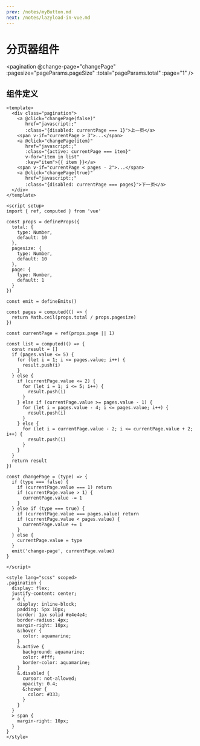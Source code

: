 ```yaml
---
prev: /notes/myButton.md
next: /notes/lazyload-in-vue.md
---
```


# 分页器组件

<timeLineCard :timeLineList="timeLineList" />

<pagination @change-page="changePage"
              :pagesize="pageParams.pageSize"
              :total="pageParams.total"
              :page="1" />

<script setup>
import { ref, reactive } from 'vue'

const list = [
  {
    time: '',
    title: '27日广州新增1例本土无症状感染者',
    content: '文/羊城晚报全媒体记者 林清清通讯员 穗卫健宣记者从广州市卫健委获悉，2022年9月27日0时至24时，广州在纳入集中隔离管控的密接人员排查中发现1例本土无症状感染者。新增境外输入确诊病例5例，境外输...',
    type: 'tip'
  },
   {
    time: '',
    title: '27日广州新增1例本土无症状感染者',
    content: '文/羊城晚报全媒体记者 林清清通讯员 穗卫健宣记者从广州市卫健委获悉，2022年9月27日0时至24时，广州在纳入集中隔离管控的密接人员排查中发现1例本土无症状感染者。新增境外输入确诊病例5例，境外输...',
    type: 'danger'
  },
  {
    time: '',
    title: '27日广州新增1例本土无症状感染者',
    content: '文/羊城晚报全媒体记者 林清清通讯员 穗卫健宣记者从广州市卫健委获悉，2022年9月27日0时至24时，广州在纳入集中隔离管控的密接人员排查中发现1例本土无症状感染者。新增境外输入确诊病例5例，境外输...',
    type: 'details'
  },
  {
    time: '',
    title: '27日广州新增1例本土无症状感染者',
    content: '文/羊城晚报全媒体记者 林清清通讯员 穗卫健宣记者从广州市卫健委获悉，2022年9月27日0时至24时，广州在纳入集中隔离管控的密接人员排查中发现1例本土无症状感染者。新增境外输入确诊病例5例，境外输...',
    type: 'warning'
  },
  {
    time: '',
    title: '27日广州新增1例本土无症状感染者',
    content: '文/羊城晚报全媒体记者 林清清通讯员 穗卫健宣记者从广州市卫健委获悉，2022年9月27日0时至24时，广州在纳入集中隔离管控的密接人员排查中发现1例本土无症状感染者。新增境外输入确诊病例5例，境外输...',
    type: 'danger'
  },
  {
    time: '',
    title: '27日广州新增1例本土无症状感染者',
    content: '文/羊城晚报全媒体记者 林清清通讯员 穗卫健宣记者从广州市卫健委获悉，2022年9月27日0时至24时，广州在纳入集中隔离管控的密接人员排查中发现1例本土无症状感染者。新增境外输入确诊病例5例，境外输...',
    type: 'details'
  },
  {
    time: '',
    title: '27日广州新增1例本土无症状感染者',
    content: '文/羊城晚报全媒体记者 林清清通讯员 穗卫健宣记者从广州市卫健委获悉，2022年9月27日0时至24时，广州在纳入集中隔离管控的密接人员排查中发现1例本土无症状感染者。新增境外输入确诊病例5例，境外输...',
    type: 'tip'
  },
  {
    time: '',
    title: '27日广州新增1例本土无症状感染者',
    content: '文/羊城晚报全媒体记者 林清清通讯员 穗卫健宣记者从广州市卫健委获悉，2022年9月27日0时至24时，广州在纳入集中隔离管控的密接人员排查中发现1例本土无症状感染者。新增境外输入确诊病例5例，境外输...',
    type: 'warning'
  },
  {
    time: '',
    title: '27日广州新增1例本土无症状感染者',
    content: '文/羊城晚报全媒体记者 林清清通讯员 穗卫健宣记者从广州市卫健委获悉，2022年9月27日0时至24时，广州在纳入集中隔离管控的密接人员排查中发现1例本土无症状感染者。新增境外输入确诊病例5例，境外输...',
    type: 'danger'
  },
  {
    time: '',
    title: '27日广州新增1例本土无症状感染者',
    content: '文/羊城晚报全媒体记者 林清清通讯员 穗卫健宣记者从广州市卫健委获悉，2022年9月27日0时至24时，广州在纳入集中隔离管控的密接人员排查中发现1例本土无症状感染者。新增境外输入确诊病例5例，境外输...',
    type: 'details'
  },
  {
    time: '',
    title: '27日广州新增1例本土无症状感染者',
    content: '文/羊城晚报全媒体记者 林清清通讯员 穗卫健宣记者从广州市卫健委获悉，2022年9月27日0时至24时，广州在纳入集中隔离管控的密接人员排查中发现1例本土无症状感染者。新增境外输入确诊病例5例，境外输...',
    type: 'warning'
  },
  {
    time: '',
    title: '27日广州新增1例本土无症状感染者',
    content: '文/羊城晚报全媒体记者 林清清通讯员 穗卫健宣记者从广州市卫健委获悉，2022年9月27日0时至24时，广州在纳入集中隔离管控的密接人员排查中发现1例本土无症状感染者。新增境外输入确诊病例5例，境外输...',
    type: 'danger'
  },
  {
    time: '',
    title: '27日广州新增1例本土无症状感染者',
    content: '文/羊城晚报全媒体记者 林清清通讯员 穗卫健宣记者从广州市卫健委获悉，2022年9月27日0时至24时，广州在纳入集中隔离管控的密接人员排查中发现1例本土无症状感染者。新增境外输入确诊病例5例，境外输...',
    type: 'details'
  },
  {
    time: '',
    title: '27日广州新增1例本土无症状感染者',
    content: '文/羊城晚报全媒体记者 林清清通讯员 穗卫健宣记者从广州市卫健委获悉，2022年9月27日0时至24时，广州在纳入集中隔离管控的密接人员排查中发现1例本土无症状感染者。新增境外输入确诊病例5例，境外输...',
    type: 'warning'
  },
  {
    time: '',
    title: '27日广州新增1例本土无症状感染者',
    content: '文/羊城晚报全媒体记者 林清清通讯员 穗卫健宣记者从广州市卫健委获悉，2022年9月27日0时至24时，广州在纳入集中隔离管控的密接人员排查中发现1例本土无症状感染者。新增境外输入确诊病例5例，境外输...',
    type: 'danger'
  },
  {
    time: '',
    title: '27日广州新增1例本土无症状感染者',
    content: '文/羊城晚报全媒体记者 林清清通讯员 穗卫健宣记者从广州市卫健委获悉，2022年9月27日0时至24时，广州在纳入集中隔离管控的密接人员排查中发现1例本土无症状感染者。新增境外输入确诊病例5例，境外输...',
    type: 'details'
  },
  {
    time: '',
    title: '27日广州新增1例本土无症状感染者',
    content: '文/羊城晚报全媒体记者 林清清通讯员 穗卫健宣记者从广州市卫健委获悉，2022年9月27日0时至24时，广州在纳入集中隔离管控的密接人员排查中发现1例本土无症状感染者。新增境外输入确诊病例5例，境外输...',
    type: 'tip'
  },
]

const timeLineList = ref([])

const pageParams = reactive({
  pageSize: 5,
  page: 1,
  total: list.length
})

const changePage = (page) => {
  pageParams.page = page
  if (page === 1) {
    timeLineList.value = list.slice(0, pageParams.pageSize)
  } else {
    timeLineList.value = list.slice(pageParams.pageSize * (page - 1), pageParams.pageSize * page)
  }
}

changePage(1)

</script>

## 组件定义

```vue
<template>
  <div class="pagination">
    <a @click="changePage(false)"
       href="javascript:;"
       :class="{disabled: currentPage === 1}">上一页</a>
    <span v-if="currentPage > 3">...</span>
    <a @click="changePage(item)"
       href="javascript:;"
       :class="{active: currentPage === item}"
       v-for="item in list"
       :key="item">{{ item }}</a>
    <span v-if="currentPage < pages - 2">...</span>
    <a @click="changePage(true)"
       href="javascript:;"
       :class="{disabled: currentPage === pages}">下一页</a>
  </div>
</template>

<script setup>
import { ref, computed } from 'vue'

const props = defineProps({
  total: {
    type: Number,
    default: 10
  },
  pagesize: {
    type: Number,
    default: 10
  },
  page: {
    type: Number,
    default: 1
  }
})

const emit = defineEmits()

const pages = computed(() => {
  return Math.ceil(props.total / props.pagesize)
})

const currentPage = ref(props.page || 1)

const list = computed(() => {
  const result = []
  if (pages.value <= 5) {
    for (let i = 1; i <= pages.value; i++) {
      result.push(i)
    }
  } else {
    if (currentPage.value <= 2) {
      for (let i = 1; i <= 5; i++) {
        result.push(i)
      }
    } else if (currentPage.value >= pages.value - 1) {
      for (let i = pages.value - 4; i <= pages.value; i++) {
        result.push(i)
      }
    } else {
      for (let i = currentPage.value - 2; i <= currentPage.value + 2; i++) {
        result.push(i)
      }
    }
  }
  return result
})

const changePage = (type) => {
  if (type === false) {
    if (currentPage.value === 1) return
    if (currentPage.value > 1) {
      currentPage.value -= 1
    }
  } else if (type === true) {
    if (currentPage.value === pages.value) return
    if (currentPage.value < pages.value) {
      currentPage.value += 1
    }
  } else {
    currentPage.value = type
  }
  emit('change-page', currentPage.value)
}

</script>

<style lang="scss" scoped>
.pagination {
  display: flex;
  justify-content: center;
  > a {
    display: inline-block;
    padding: 5px 10px;
    border: 1px solid #e4e4e4;
    border-radius: 4px;
    margin-right: 10px;
    &:hover {
      color: aquamarine;
    }
    &.active {
      background: aquamarine;
      color: #fff;
      border-color: aquamarine;
    }
    &.disabled {
      cursor: not-allowed;
      opacity: 0.4;
      &:hover {
        color: #333;
      }
    }
  }
  > span {
    margin-right: 10px;
  }
}
</style>
```